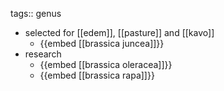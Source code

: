 tags:: genus

- selected for [[edem]], [[pasture]] and [[kavo]]
	- {{embed [[brassica juncea]]}}
- research
	- {{embed [[brassica oleracea]]}}
	- {{embed [[brassica rapa]]}}